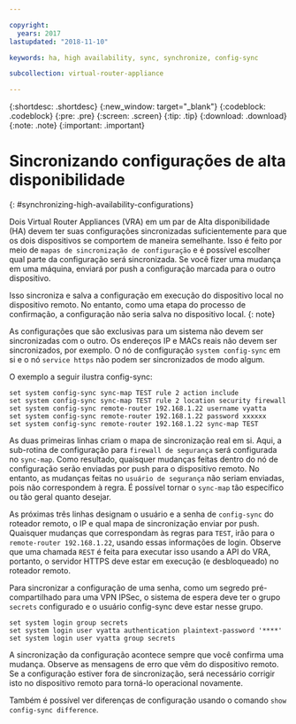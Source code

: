 ```yaml
---

copyright:
  years: 2017
lastupdated: "2018-11-10"

keywords: ha, high availability, sync, synchronize, config-sync

subcollection: virtual-router-appliance

---
```


{:shortdesc: .shortdesc}
{:new_window: target="_blank"}
{:codeblock: .codeblock}
{:pre: .pre}
{:screen: .screen}
{:tip: .tip}
{:download: .download}
{:note: .note}
{:important: .important}

# Sincronizando configurações de alta disponibilidade
{: #synchronizing-high-availability-configurations}

Dois Virtual Router Appliances (VRA) em um par de Alta disponibilidade (HA) devem ter suas configurações sincronizadas suficientemente para que os dois dispositivos se comportem de maneira semelhante. Isso é feito por meio de `mapas de sincronização de configuração` e é possível escolher qual parte da configuração será sincronizada. Se você fizer uma mudança em uma máquina, enviará por push a configuração marcada para o outro dispositivo.

Isso sincroniza e salva a configuração em execução do dispositivo local no dispositivo remoto. No entanto, como uma etapa do processo de confirmação, a configuração não seria salva no dispositivo local.
{: note}

As configurações que são exclusivas para um sistema não devem ser sincronizadas com o outro. Os endereços IP e MACs reais não devem ser sincronizados, por exemplo. O nó de configuração `system config-sync` em si e o nó `service https` não podem ser sincronizados de modo algum.

O exemplo a seguir ilustra config-sync:

```
set system config-sync sync-map TEST rule 2 action include
set system config-sync sync-map TEST rule 2 location security firewall
set system config-sync remote-router 192.168.1.22 username vyatta
set system config-sync remote-router 192.168.1.22 password xxxxxx
set system config-sync remote-router 192.168.1.22 sync-map TEST
```

As duas primeiras linhas criam o mapa de sincronização real em si. Aqui, a sub-rotina de configuração para `firewall de segurança` será configurada no `sync-map`. Como resultado, quaisquer mudanças feitas dentro do nó de configuração serão enviadas por push para o dispositivo remoto. No entanto, as mudanças feitas no `usuário de segurança` não seriam enviadas, pois não correspondem à regra. É possível tornar o `sync-map` tão específico ou tão geral quanto desejar.

As próximas três linhas designam o usuário e a senha de `config-sync` do roteador remoto, o IP e qual mapa de sincronização enviar por push. Quaisquer mudanças que correspondam às regras para `TEST`, irão para o `remote-router 192.168.1.22`, usando essas informações de login. Observe que uma chamada `REST` é feita para executar isso usando a API do VRA, portanto, o servidor HTTPS deve estar em execução (e desbloqueado) no roteador remoto.

Para sincronizar a configuração de uma senha, como um segredo pré-compartilhado para uma VPN IPSec, o sistema de espera deve ter o grupo `secrets` configurado e o usuário config-sync deve estar nesse grupo.

```
set system login group secrets
set system login user vyatta authentication plaintext-password '****'
set system login user vyatta group secrets
```

A sincronização da configuração acontece sempre que você confirma uma mudança. Observe as mensagens de erro que vêm do dispositivo remoto. Se a configuração estiver fora de sincronização, será necessário corrigir isto no dispositivo remoto para torná-lo operacional novamente.

Também é possível ver diferenças de configuração usando o comando `show config-sync difference`.
